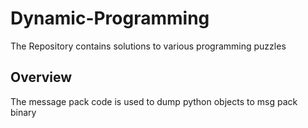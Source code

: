 # Dynamic-Programming
The Repository contains solutions to various programming puzzles


## Overview
The message pack code is used to dump python objects to msg pack binary

